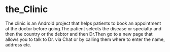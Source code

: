 # the_Clinic
The clinic is an Android project that helps patients to book an appointment at the doctor before going.The patient selects the disease or specialty and then the country or the debtor and then Dr.Then go to a new page that allows you to talk to Dr. via Chat or by calling them where to enter the name, address etc.
